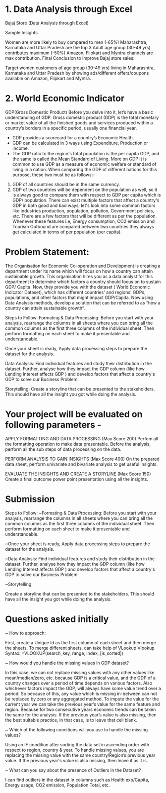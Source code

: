 # 1. Data Analysis through Excel
Bajaj Store (Data Analysis through Excel)

Sample Insights

Women are more likely to buy compared to men (-65%) Maharashtra, Karnataka and Uttar Pradesh are the top 3 Adult age group (30-49 yrs) contributes maximum (-50%) Amazon, Flipkart and Myntra channels are max contribution. Final Conclusion to improve Bajaj store sales:

Target women customers of age group (30-49 yrs) living in Maharashtra, Karnataka and Uttar Pradesh by showing ads/different offers/coupons available on Amazon, Flipkart and Myntra.

# 2. World Economic Indicator
GDP(Gross Domestic Product)
Before you delve into it, let’s have a basic understanding of GDP.
Gross domestic product (GDP) is the total monetary or market value of all the
finished goods and services produced within a country’s borders in a specific period,
usually one financial year.
- GDP provides a scorecard for a country’s Economic Health.
- GDP can be calculated in 3 ways using Expenditure, Production or income.
- The GDP ratio to the region's total population is the per capita GDP, and the
same is called the Mean Standard of Living.
More on GDP
It is common to use GDP as a measure of economic welfare or standard of living in a
nation. When comparing the GDP of different nations for this purpose, these two
must be as follows:-
1. GDP of all countries should be in the same currency.
2. GDP of two countries will be dependent on the population as well, so it is always
good to compare them with respect to GDP per capita which is GDP/ population.
There can exist multiple factors that affect a country's GDP in both good and bad
ways; let's look into some common factors like industries production, population,
pollution, Government policies, etc. There are a few factors that will be different as
per the population. Whenever these features i.e, Energy consumption, CO2
emission and Tourism Outbound are compared between two countries they
always get calculated in terms of per population (per capita).

# Problem Statement:

The Organisation for Economic Co-operation and Development is creating a
department under its name which will focus on how a country can attain sustainable
growth. 
This organisation hires you as a data analyst for this department to
determine which factors a country should focus on to sustain GDP/ Capita.
Now, they provide you with the dataset ( World Economic Indicator Dataset), which
has different countries' and regions' GDPs, populations, and other factors that might
impact GDP/Capita. 
Now using Data Analysis methods, develop a solution that can
be referred to as “how a country can attain sustainable growth“.

Steps to Follow:
Formating & Data Processing: Before you start with your analysis, rearrange the columns in all sheets where you
can bring all the common columns as the first three columns of the individual sheet.
Then perform formatting on each sheet to make it presentable and understandable.

Once your sheet is ready, Apply data processing steps to prepare the dataset for the
analysis.

Data Analysis: 
Find individual features and study their distribution in the dataset. Further, analyse
how they impact the GDP column (like how Lending Interest affects GDP ) and
develop factors that affect a country's GDP to solve our Business Problem.

Storytelling:
Create a storyline that can be presented to the stakeholders. This should have all the
insight you got while doing the analysis.

# Your project will be evaluated on following parameters -
APPLY FORMATTING AND DATA PROCESSING
(Max Score 200)
Perfom all the formatting operation to make data presentable. Before the analysis, perform all the sub steps of data processing on the data.

PERFORM ANALYSIS TO GAIN INSIGHTS
(Max Score 400)
On the prepared data sheet, perform univariate and bivariate analysis to get useful insights.

EVALUATE THE INSIGHTS AND CREATE A STORYLINE
(Max Score 150)
Create a final outcome power point presentation using all the insights.

# Submission
Steps to Follow:
~Formating & Data Processing:
Before you start with your analysis, rearrange the columns in all sheets where you
can bring all the common columns as the first three columns of the individual sheet.
Then perform formatting on each sheet to make it presentable and understandable.

~Once your sheet is ready, Apply data processing steps to prepare the dataset for the
analysis.

~Data Analysis:
Find individual features and study their distribution in the dataset. Further, analyse
how they impact the GDP column (like how Lending Interest affects GDP ) and
develop factors that affect a country's GDP to solve our Business Problem.

~Storytelling:

Create a storyline that can be presented to the stakeholders. This should have all the insight you got while doing the analysis.


# Questions asked initially
~ How to approach:

First, create a Unique Id as the first column of each sheet and then merge the sheets.
To merge different sheets, can take help of VLookup
Vlookup Syntax: =VLOOKUP(search_key, range, index, [is_sorted])

~ How would you handle the missing values in GDP dataset?

In this case, we can not replace missing values with any other values like mean/median/zero, etc. because GDP is a critical value, and the GDP of a country changes over a period of time depends on various factors.
Also whichever factors impact the GDP, will always have some value trend over a period. So because of this, any value which is missing in-between can not be replaced by zero or any aggregated method.
To impute the value for the current year we can take the previous year’s value for the same feature and region. 
Because for two consecutive years economic trends can be taken the same for the analysis. 
If the previous year’s value is also missing, then the best suitable practice, in that case, is to leave that cell blank.

~ Which of the following conditions will you use to handle the missing values?

Using an IF condition after sorting the data set in ascending order with respect to region, country & year. To handle missing values, you are replacing the missing value with the same country/Region’s previous year value. If the previous year's value is also missing, then leave it as it is.

~ What can you say about the presence of Outliers in the Dataset?

I can find outliers in the dataset in columns such as Health exp/Capita, Energy usage, CO2 emission, Population Total, etc.


